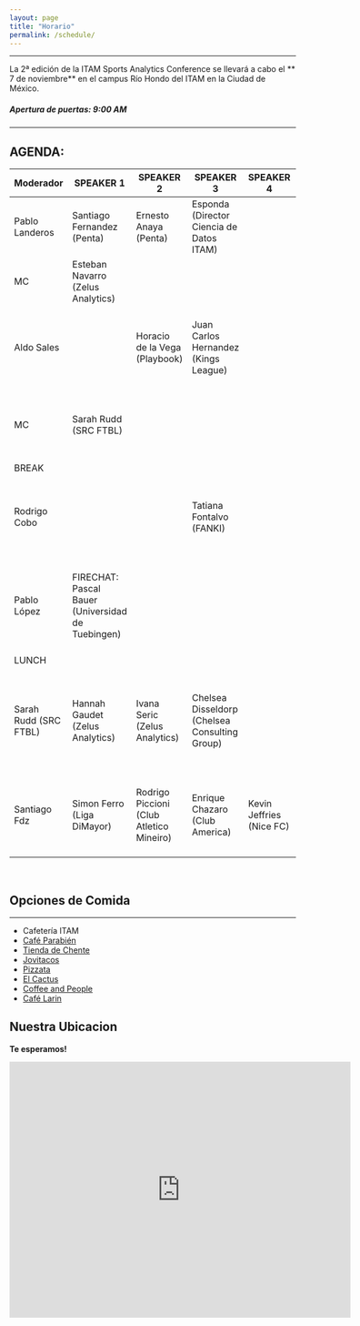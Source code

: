 ```yaml
---
layout: page
title: "Horario"
permalink: /schedule/
---
```

<hr>


La 2ª edición de la ITAM Sports Analytics Conference se llevará a cabo el ** 7 de noviembre** en el campus Río Hondo del ITAM en la Ciudad de México.

##### Apertura de puertas: 9:00 AM


<hr>

## AGENDA:

| **Moderador**       | **SPEAKER 1**                          | **SPEAKER 2**                          | **SPEAKER 3**                        | **SPEAKER 4**                        | **Sport**         | **PLATICA/PANEL**                                                                                           |
|---------------------|----------------------------------------|----------------------------------------|--------------------------------------|--------------------------------------|-------------------|-------------------------------------------------------------------------------------------------------------|
| Pablo Landeros      | Santiago Fernandez (Penta)    | Ernesto Anaya (Penta)         | Esponda (Director Ciencia de Datos ITAM)             |                                      | Multisports       | Bienvenida                                                                                                   |
| MC                  | Esteban Navarro (Zelus Analytics)       |                                        |                                      |                                      |                   | Una Breve Introduccion a la Analitica Deportiva                                                             |
| Aldo Sales          |                                        | Horacio de la Vega (Playbook)    | Juan Carlos Hernandez (Kings League)|                                      | Kings League/Soccer | PANEL: Nuevas Audiencias: La evolucion del marketing y el branding deportivo en LATAM                         |
| MC                  | Sarah Rudd (SRC FTBL)            |                                        |                                      |                                      | Multisports | Creando una cultura de datos ganadora en una organización deportiva                                          |
| BREAK               |                                        |                                        |                                      |                                      |                   | -                                                                                                           |
| Rodrigo Cobo        |                                        |                                        | Tatiana Fontalvo (FANKI)    |                                      | Multisports       | Estrategias Basadas en Datos para Crear Nuevas Fuentes de Ingresos en los equipos                             |
| Pablo López         | FIRECHAT: Pascal Bauer (Universidad de Tuebingen)|                                        |                                      |                                      | Soccer/Football   | Perspectiva Instantánea con IA: ¿Cómo integran los equipos y entrenadores los datos en tiempo real?          |
| LUNCH    |                                        |                                        |                                      |                                      |                   | -                                                                                                           |
| Sarah Rudd (SRC FTBL)          | Hannah Gaudet (Zelus Analytics)        | Ivana Seric (Zelus Analytics)          | Chelsea Disseldorp (Chelsea Consulting Group) |                                      | Multisports       | PANEL: ¿Cómo pueden los equipos abrir nuevas oportunidades para la participación de mujeres en el deporte?   |
| Santiago Fdz        | Simon Ferro (Liga DiMayor)          | Rodrigo Piccioni (Club Atletico Mineiro)     | Enrique Chazaro (Club America)    | Kevin Jeffries (Nice FC)     | Multisports       | Transformando Data en Goles: Casos de Éxito de la Analítica Deportiva en el Fútbol Latinoamericano           |



<br>



## Opciones de Comida
---

- Cafetería ITAM
- [Café Parabién](https://maps.app.goo.gl/f6UV8XaL8myg7Nis8)
- [Tienda de Chente](https://maps.app.goo.gl/CFUP7nApMaLBwcN49)
- [Jovitacos](https://maps.app.goo.gl/MasJg11kDWEoEpBr8)
- [Pizzata](https://maps.app.goo.gl/crLatjG56r1tmpYd8)
- [El Cactus](https://maps.app.goo.gl/dhHwNb4HWevEy7CH8)
- [Coffee and People](https://maps.app.goo.gl/BazPh9S1XtMhnRSR7)
- [Café Larin](https://maps.app.goo.gl/3aP56YrhY7F3z8z76)



## Nuestra Ubicacion

**Te esperamos!**

<iframe src="https://www.google.com/maps/embed?pb=!1m18!1m12!1m3!1d3764.572418388279!2d-99.20230928879631!3d19.344351843416934!2m3!1f0!2f0!3f0!3m2!1i1024!2i768!4f13.1!3m3!1m2!1s0x85d200057116a1d1%3A0xeb89056e16e93b4f!2sInstituto%20Tecnol%C3%B3gico%20Aut%C3%B3nomo%20de%20M%C3%A9xico!5e0!3m2!1sen!2sus!4v1720803478790!5m2!1sen!2sus" width="600" height="450" style="border:0;" allowfullscreen="" loading="lazy" referrerpolicy="no-referrer-when-downgrade"></iframe>